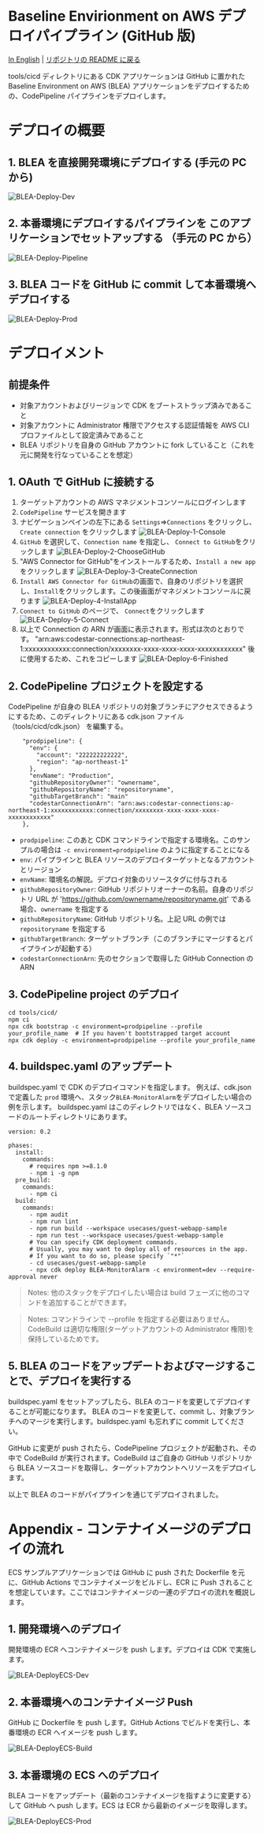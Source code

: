 # Baseline Envirionment on AWS デプロイパイプライン (GitHub 版)

[In English](README.md) | [リポジトリの README に戻る](../../README_ja.md)

tools/cicd ディレクトリにある CDK アプリケーションは GitHub に置かれた Baseline Environment on AWS (BLEA) アプリケーションをデプロイするための、CodePipeline パイプラインをデプロイします。

# デプロイの概要

## 1. BLEA を直接開発環境にデプロイする (手元の PC から)

![BLEA-Deploy-Dev](../../doc/images/BLEA-Deploy-Dev.png)

## 2. 本番環境にデプロイするパイプラインを このアプリケーションでセットアップする （手元の PC から）

![BLEA-Deploy-Pipeline](../../doc/images/BLEA-Deploy-Pipeline.png)

## 3. BLEA コードを GitHub に commit して本番環境へデプロイする

![BLEA-Deploy-Prod](../../doc/images/BLEA-Deploy-Prod.png)

# デプロイメント

## 前提条件

- 対象アカウントおよびリージョンで CDK をブートストラップ済みであること
- 対象アカウントに Administrator 権限でアクセスする認証情報を AWS CLI プロファイルとして設定済みであること
- BLEA リポジトリを自身の GitHub アカウントに fork していること（これを元に開発を行なっていることを想定）

## 1. OAuth で GitHub に接続する

1. ターゲットアカウントの AWS マネジメントコンソールにログインします
2. `CodePipeline` サービスを開きます
3. ナビゲーションペインの左下にある `Settings`=>`Connections` をクリックし、`Create connection` をクリックします
   ![BLEA-Deploy-1-Console](../../doc/images/BLEA-Deploy-1-Console.png)
4. `GitHub` を選択して、`Connection name` を指定し、 `Connect to GitHub`をクリックします
   ![BLEA-Deploy-2-ChooseGitHub](../../doc/images/BLEA-Deploy-2-ChooseGitHub.png)
5. "AWS Connector for GitHub"をインストールするため、`Install a new app` をクリックします
   ![BLEA-Deploy-3-CreateConnection](../../doc/images/BLEA-Deploy-3-CreateConnection.png)
6. `Install AWS Connector for GitHub`の画面で、自身のリポジトリを選択し、`Install`をクリックします。この後画面がマネジメントコンソールに戻ります
   ![BLEA-Deploy-4-InstallApp](../../doc/images/BLEA-Deploy-4-InstallApp.png)
7. `Connect to GitHub` のページで、 `Connect`をクリックします
   ![BLEA-Deploy-5-Connect](../../doc/images/BLEA-Deploy-5-Connect.png)
8. 以上で Connection の ARN が画面に表示されます。形式は次のとおりです。 "arn:aws:codestar-connections:ap-northeast-1:xxxxxxxxxxxx:connection/xxxxxxxx-xxxx-xxxx-xxxx-xxxxxxxxxxxx" 後に使用するため、これをコピーします
   ![BLEA-Deploy-6-Finished](../../doc/images/BLEA-Deploy-6-Finished.png)

## 2. CodePipeline プロジェクトを設定する

CodePipeline が自身の BLEA リポジトリの対象ブランチにアクセスできるようにするため、このディレクトリにある cdk.json ファイル（tools/cicd/cdk.json） を編集する。

```
    "prodpipeline": {
      "env": {
        "account": "222222222222",
        "region": "ap-northeast-1"
      },
      "envName": "Production",
      "githubRepositoryOwner": "ownername",
      "githubRepositoryName": "repositoryname",
      "githubTargetBranch": "main"
      "codestarConnectionArn": "arn:aws:codestar-connections:ap-northeast-1:xxxxxxxxxxxx:connection/xxxxxxxx-xxxx-xxxx-xxxx-xxxxxxxxxxxx"
    },
```

- `prodpipeline`: このあと CDK コマンドラインで指定する環境名。このサンプルの場合は `-c environment=prodpipeline` のように指定することになる
- `env`: パイプラインと BLEA リソースのデプロイターゲットとなるアカウントとリージョン
- `envName`: 環境名の解説。デプロイ対象のリソースタグに付与される
- `githubRepositoryOwner`: GitHub リポジトリオーナーの名前。自身のリポジトリ URL が 'https://github.com/ownername/repositoryname.git' である場合、`ownername` を指定する
- `githubRepositoryName`: GitHub リポジトリ名。上記 URL の例では `repositoryname` を指定する
- `githubTargetBranch`: ターゲットブランチ（このブランチにマージするとパイプラインが起動する）
- `codestarConnectionArn`: 先のセクションで取得した GitHub Connection の ARN

## 3. CodePipeline project のデプロイ

```
cd tools/cicd/
npm ci
npx cdk bootstrap -c environment=prodpipeline --profile your_profile_name  # If you haven't bootstrapped target account
npx cdk deploy -c environment=prodpipeline --profile your_profile_name
```

## 4. buildspec.yaml のアップデート

buildspec.yaml で CDK のデプロイコマンドを指定します。
例えば、cdk.json で定義した `prod` 環境へ、スタック`BLEA-MonitorAlarm`をデプロイしたい場合の例を示します。
buildspec.yaml はこのディレクトリではなく、BLEA ソースコードのルートディレクトリにあります。

```
version: 0.2

phases:
  install:
    commands:
      # requires npm >=8.1.0
      - npm i -g npm
  pre_build:
    commands:
      - npm ci
  build:
    commands:
      - npm audit
      - npm run lint
      - npm run build --workspace usecases/guest-webapp-sample
      - npm run test --workspace usecases/guest-webapp-sample
      # You can specify CDK deployment commands.
      # Usually, you may want to deploy all of resources in the app.
      # If you want to do so, please specify `"*"`
      - cd usecases/guest-webapp-sample
      - npx cdk deploy BLEA-MonitorAlarm -c environment=dev --require-approval never
```

> Notes: 他のスタックをデプロイしたい場合は build フェーズに他のコマンドを追加することができます。

> Notes: コマンドラインで --profile を指定する必要はありません。CodeBuild は適切な権限(ターゲットアカウントの Administrator 権限)を保持しているためです。

## 5. BLEA のコードをアップデートおよびマージすることで、デプロイを実行する

buildspec.yaml をセットアップしたら、BLEA のコードを変更してデプロイすることが可能になります。
BLEA のコードを変更して、commit し、対象ブランチへのマージを実行します。buildspec.yaml も忘れずに commit してください。

GitHub に変更が push されたら、CodePipeline プロジェクトが起動され、その中で CodeBuild が実行されます。CodeBuild はご自身の GitHub リポジトリから BLEA ソースコードを取得し、ターゲットアカウントへリソースをデプロイします。

以上で BLEA のコードがパイプラインを通じてデプロイされました。

# Appendix - コンテナイメージのデプロイの流れ

ECS サンプルアプリケーションでは GitHub に push された Dockerfile を元に、GitHub Actions でコンテナイメージをビルドし、ECR に Push されることを想定しています。ここではコンテナイメージの一連のデプロイの流れを概説します。

## 1. 開発環境へのデプロイ

開発環境の ECR へコンテナイメージを push します。デプロイは CDK で実施します。

![BLEA-DeployECS-Dev](../../doc/images/BLEA-DeployECS-Dev.png)

## 2. 本番環境へのコンテナイメージ Push

GitHub に Dockerfile を push します。GitHub Actions でビルドを実行し、本番環境の ECR へイメージを push します。

![BLEA-DeployECS-Build](../../doc/images/BLEA-DeployECS-Build.png)

## 3. 本番環境の ECS へのデプロイ

BLEA コードをアップデート（最新のコンテナイメージを指すように変更する）して GitHub へ push します。ECS は ECR から最新のイメージを取得します。

![BLEA-DeployECS-Prod](../../doc/images/BLEA-DeployECS-Prod.png)
